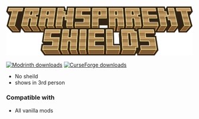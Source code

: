 ![TransparentSheilds](https://github.com/devvyyxyz/Minecraft-resources/blob/main/Assets/Titles/TransparentShields.png?raw=true)

<a href="https://modrinth.com/resourcepack/low-fire-xyz"><img src="https://img.shields.io/badge/dynamic/json?color=2d2d2d&amp;colorA=17b85a&amp;style=flat-square&amp;label=&amp;suffix=%20downloads&amp;query=downloads&amp;url=https://api.modrinth.com/v2/project/xFSWIMEj&amp;logo=modrinth&amp;logoColor=2d2d2d" alt="Modrinth downloads"></a> <a href="https://legacy.curseforge.com/minecraft/texture-packs/low-fire-xyz"><img src="https://cf.way2muchnoise.eu/full_1129655_downloads.svg?badge_style=flat" alt="CurseForge downloads"></a>

- No sheild
- shows in 3rd person

### Compatible with
- All vanilla mods
